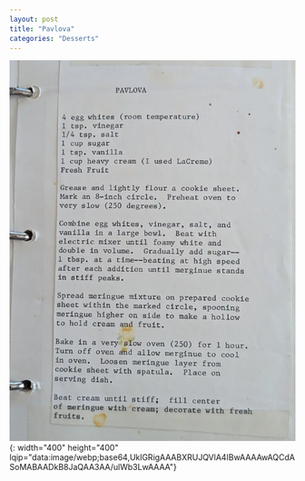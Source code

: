 ```yaml
---
layout: post
title: "Pavlova"
categories: "Desserts"
---
```

![Pavlova.jpg](/assets/images/Desserts/Pavlova.webp){: width="400" height="400" lqip="data:image/webp;base64,UklGRigAAABXRUJQVlA4IBwAAAAwAQCdASoMABAADkB8JaQAA3AA/ulWb3LwAAAA"}

